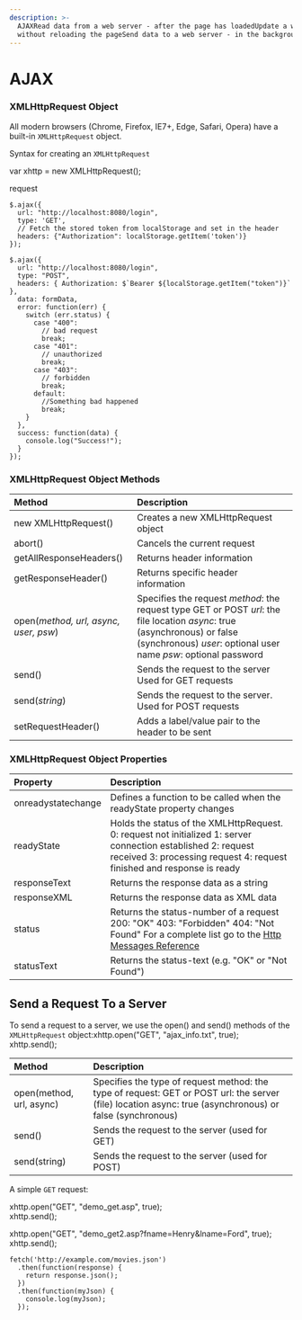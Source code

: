 ```yaml
---
description: >-
  AJAXRead data from a web server - after the page has loadedUpdate a web page
  without reloading the pageSend data to a web server - in the background
---
```


# AJAX

### XMLHttpRequest Object

All modern browsers \(Chrome, Firefox, IE7+, Edge, Safari, Opera\) have a built-in `XMLHttpRequest` object.

Syntax for creating an `XMLHttpRequest` 

var xhttp = new XMLHttpRequest\(\);

request

```text
$.ajax({
  url: "http://localhost:8080/login",
  type: 'GET',
  // Fetch the stored token from localStorage and set in the header
  headers: {"Authorization": localStorage.getItem('token')}
});

$.ajax({
  url: "http://localhost:8080/login",
  type: "POST",
  headers: { Authorization: $`Bearer ${localStorage.getItem("token")}` },
  data: formData,
  error: function(err) {
    switch (err.status) {
      case "400":
        // bad request
        break;
      case "401":
        // unauthorized
        break;
      case "403":
        // forbidden
        break;
      default:
        //Something bad happened
        break;
    }
  },
  success: function(data) {
    console.log("Success!");
  }
});
```



### XMLHttpRequest Object Methods

| Method | Description |
| :--- | :--- |
| new XMLHttpRequest\(\) | Creates a new XMLHttpRequest object |
| abort\(\) | Cancels the current request |
| getAllResponseHeaders\(\) | Returns header information |
| getResponseHeader\(\) | Returns specific header information |
| open\(_method, url, async, user, psw_\) | Specifies the request  _method_: the request type GET or POST _url_: the file location _async_: true \(asynchronous\) or false \(synchronous\) _user_: optional user name _psw_: optional password |
| send\(\) | Sends the request to the server Used for GET requests |
| send\(_string_\) | Sends the request to the server. Used for POST requests |
| setRequestHeader\(\) | Adds a label/value pair to the header to be sent |

### XMLHttpRequest Object Properties

| Property | Description |
| :--- | :--- |
| onreadystatechange | Defines a function to be called when the readyState property changes |
| readyState | Holds the status of the XMLHttpRequest. 0: request not initialized 1: server connection established 2: request received 3: processing request 4: request finished and response is ready |
| responseText | Returns the response data as a string |
| responseXML | Returns the response data as XML data |
| status | Returns the status-number of a request 200: "OK" 403: "Forbidden" 404: "Not Found" For a complete list go to the [Http Messages Reference](https://www.w3schools.com/tags/ref_httpmessages.asp) |
| statusText | Returns the status-text \(e.g. "OK" or "Not Found"\) |



## Send a Request To a Server

To send a request to a server, we use the open\(\) and send\(\) methods of the `XMLHttpRequest` object:xhttp.open\("GET", "ajax\_info.txt", true\);  
xhttp.send\(\);

| Method | Description |
| :--- | :--- |
| open\(method, url, async\) | Specifies the type of request  method: the type of request: GET or POST url: the server \(file\) location async: true \(asynchronous\) or false \(synchronous\) |
| send\(\) | Sends the request to the server \(used for GET\) |
| send\(string\) | Sends the request to the server \(used for POST\) |

A simple `GET` request:

xhttp.open\("GET", "demo\_get.asp", true\);  
xhttp.send\(\);

xhttp.open\("GET", "demo\_get2.asp?fname=Henry&lname=Ford", true\); xhttp.send\(\);





```text
fetch('http://example.com/movies.json')
  .then(function(response) {
    return response.json();
  })
  .then(function(myJson) {
    console.log(myJson);
  });
```


